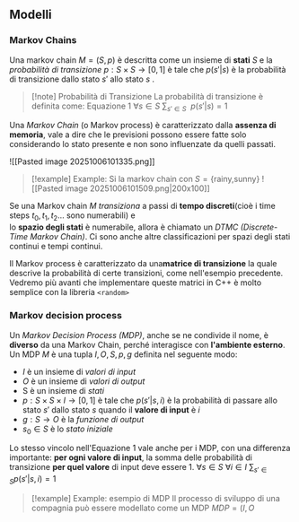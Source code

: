 ## Modelli
### Markov Chains
Una markov chain $M=(S,p)$ è descritta come un insieme di **stati** $S$ e la *probabilità di transizione* $p: S \times S \to [0,1]$ è tale che $p(s'|s)$ è la probabilità di transizione dallo stato $s'$ allo stato $s$ .
>[!note] Probabilità di Transizione
>La probabilità di transizione è definita come:
>Equazione 1
>$\forall s \in S$   $\sum_{s'\in S}\ \ p(s'|s)=1$

Una *Markov Chain* (o Markov process) è caratterizzato dalla **assenza di memoria**, vale a dire che le previsioni possono essere fatte solo considerando lo stato presente e non sono influenzate da quelli passati.

![[Pasted image 20251006101335.png]]

>[!example] Example: 
>Si la markov chain con $S=\{\text{rainy,sunny}\}$
>![[Pasted image 20251006101509.png|200x100]]

Se una Markov chain $M$ *transiziona* a passi di **tempo discreti**(cioè i time steps $t_{0},t_{1},t_{2}$... sono numerabili) e  
lo **spazio degli stati** è numerabile, allora è chiamato un *DTMC (Discrete-Time Markov Chain)*. Ci sono anche altre classificazioni per spazi degli stati continui e tempi continui.

Il Markov process è caratterizzato da una**matrice di transizione** la quale descrive la probabilità di certe transizioni, come nell'esempio precedente. Vedremo più avanti che implementare queste matrici in $\text{C++}$ è molto semplice con la libreria ```<random>``` 
### Markov decision process
Un *Markov Decision Process (MDP)*, anche se ne condivide il nome, è **diverso** da una Markov Chain, perché interagisce con **l'ambiente esterno**. Un MDP $M$ è una tupla $I,O,S,p,g$ definita nel seguente modo:
- $I$ è un insieme di *valori di input*
- $O$ è un insieme di *valori di output*
- S è un insieme di *stati*
- $p:S \times S \times I \to [0,1]$ è tale che $p(s'|s,i)$ è la probabilità di passare allo stato $s'$ dallo stato $s$ quando il **valore di input** è $i$
- $g: S \to O$ è la *funzione di output*
- $s_{0} \in S$ è lo *stato iniziale*

Lo stesso vincolo nell'Equazione 1 vale anche per i MDP, con una differenza importante: **per ogni valore di input**, la somma delle probabilità di transizione **per quel valore** di input deve essere 1.
$\forall s \in S \ \forall i \in I  \ \sum_{s' \in S} p(s'|s,i) = 1$

>[!example] Example: esempio di MDP
>Il processo di sviluppo di una compagnia può essere modellato come un MDP
>$MDP = (I,O$
